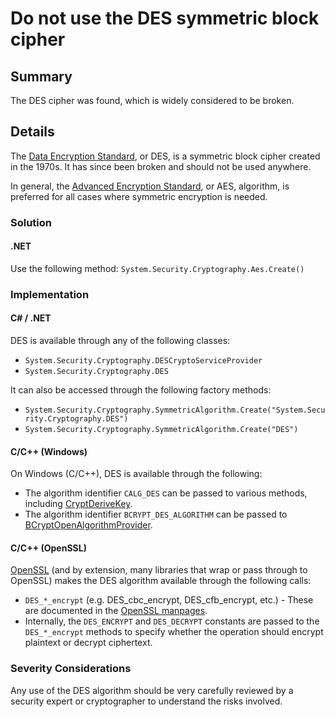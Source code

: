 # Do not use the DES symmetric block cipher

## Summary

The DES cipher was found, which is widely considered to be broken.

## Details

The [Data Encryption Standard](https://en.wikipedia.org/wiki/Data_Encryption_Standard), or DES, 
is a symmetric block cipher created in the 1970s. It has since been broken and should not be used
anywhere.

In general, the [Advanced Encryption Standard](https://en.wikipedia.org/wiki/Advanced_Encryption_Standard), 
or AES, algorithm, is preferred for all cases where symmetric encryption is needed.

### Solution

#### .NET

Use the following method: `System.Security.Cryptography.Aes.Create()`

### Implementation

#### C# / .NET

DES is available through any of the following classes:

* `System.Security.Cryptography.DESCryptoServiceProvider`
* `System.Security.Cryptography.DES`

It can also be accessed through the following factory methods:

* `System.Security.Cryptography.SymmetricAlgorithm.Create("System.Security.Cryptography.DES")`
* `System.Security.Cryptography.SymmetricAlgorithm.Create("DES")`

#### C/C++ (Windows)

On Windows (C/C++), DES is available through the following:

* The algorithm identifier `CALG_DES` can be passed to various methods, including
  [CryptDeriveKey](https://msdn.microsoft.com/en-us/library/windows/desktop/aa379916(v=vs.85).aspx).
* The algorithm identifier `BCRYPT_DES_ALGORITHM` can be passed to 
  [BCryptOpenAlgorithmProvider](https://msdn.microsoft.com/en-us/library/windows/desktop/aa375479(v=vs.85).aspx).

#### C/C++ (OpenSSL)

[OpenSSL](https://openssl.org) (and by extension, many libraries that wrap or pass through to
OpenSSL) makes the DES algorithm available through the following calls:

* `DES_*_encrypt` (e.g. DES_cbc_encrypt, DES_cfb_encrypt, etc.) - These are documented in 
  the [OpenSSL manpages](https://www.openssl.org/docs/manmaster/man3/DES_ofb_encrypt.html).
* Internally, the `DES_ENCRYPT` and `DES_DECRYPT` constants are passed to the `DES_*_encrypt`
  methods to specify whether the operation should encrypt plaintext or decrypt ciphertext.

### Severity Considerations

Any use of the DES algorithm should be very carefully reviewed by a security expert or cryptographer to understand the risks involved.
